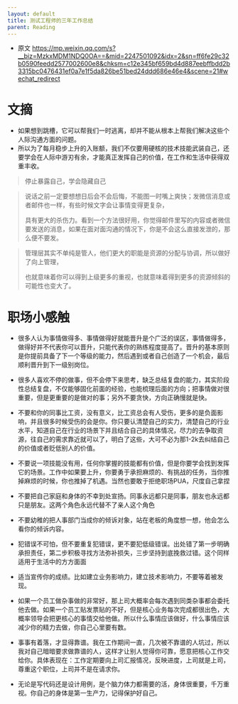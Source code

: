 ```yaml
---
layout: default
title: 测试工程师的三年工作总结
parent: Reading
---
```



- 原文 https://mp.weixin.qq.com/s?__biz=MzkxMDM1NDQ0OA==&mid=2247501092&idx=2&sn=ff6fe29c32b0590feedd2577002600e8&chksm=c12e345bf659bd4d887eebffbdd2b3315bc0476431ef0a7e1f5da826be51bed24ddd686e46e4&scene=21#wechat_redirect

# 文摘

- 如果想到跳槽，它可以帮我们一时逃离，却并不能从根本上帮我们解决这些个人际沟通方面的问题。
- 所以为了每月稳步上升的入账额，我们不仅要用硬核的技术技能武装自己，还要学会在人际中游刃有余，才能真正发挥自己的价值，在工作和生活中获得双重丰收。


> 停止暴露自己，学会隐藏自己


> 说话之前一定要想想日后会不会后悔，不能图一时嘴上爽快；发微信消息或者邮件也一样，有些时候文字会让事情变得更复杂，
>
> 具有更大的杀伤力。看到一个方法很好用，你觉得邮件里写的内容或者微信要发送的消息，如果在面对面沟通的情况下，你是不会这么直接发泄的，那么便不要发。


>管理层其实不单纯是管人，他们更大的职能是资源的分配与协调，所以做好了向上管理，
>
>也就意味着你可以得到上级更多的重视，也就意味着得到更多的资源倾斜的可能性也变大了。



# 职场小感触

- 很多人认为事情做得多、事情做得好就能晋升是个广泛的误区，事情做得多，做得好并不代表你可以晋升，只能代表你的熟练程度提高了。晋升的基本原则是你提前具备了下一个等级的能力，然后遇到或者自己创造了一个机会，最后顺利晋升到下一级别岗位。

- 很多人喜欢不停的做事，但不会停下来思考，缺乏总结复盘的能力，其实阶段性总结复盘，不仅能够固化前面的经验，也能梳理后面的方向；把事情做对很重要，但是更重要的是做对的事；另外不要贪快，方向正确慢就是快。

- 不要和你的同事比工资，没有意义，比工资总会有人受伤，更多的是负面影响，并且很多时候受伤的会是你。你只要认清楚自己的实力，清楚自己的行业水平，知道自己在行业的场景下并且结合自己的具体情况，尽力的去争取资源，往自己的需求靠近就可以了，明白了这些，大可不必为那1-2k去纠结自己的价值或者贬低别人的价值。

- 不要说一项技能没有用，任何你掌握的技能都有价值，但是你要学会找到发挥它的场景。工作中如果要上升，你要勇于承担麻烦的、有挑战的任务，当你推掉麻烦的时候，你也推掉了机遇。当然也要敢于拒绝职场PUA，尺度自己拿捏

- 不要把自己家庭和身体的不幸到处宣扬。同事永远都只是同事，朋友也永远都只是朋友。这两个角色永远代替不了亲人这个角色

- 不要幼稚的把人事部门当成你的倾诉对象，站在老板的角度想一想，他会怎么看你的倾诉内容。

- 犯错误不可怕，但不要重复犯错误，更不要犯低级错误。出处错了第一步明确承担责任，第二步积极寻找方法弥补损失，三步坚持到底挽救过错。这个同样适用于生活中的方方面面

- 适当宣传你的成绩。比如建立业务影响力，建立技术影响力，不要等着被发现。

- 如果一个员工做杂事做的非常好，那上司大概率会每次遇到同类杂事都会委托他去做。如果一个员工贴发票贴的不好，但是核心业务每次完成都很出色，大概率领导会把更核心的事情交给他做。所以什么事情应该做好，什么事情应该减少你的精力去做，你自己心里要有数。

- 事事有着落，才显得靠谱。我在工作期间一直，几次被不靠谱的人坑过，所以我对自己暗暗要求做靠谱的人，这样才让别人觉得你可靠，愿意把核心工作交给你。具体表现在：工作定期要向上司汇报情况，反映进度，上司就是上司，尊重这个职位，上司并不是在请求你。

- 无论是写代码还是设计用例，是个脑力体力都需要的活，身体很重要，千万重视。你自己的身体是第一生产力，记得保护好自己。

